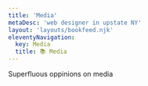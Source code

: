 ```yaml
---
title: 'Media'
metaDesc: 'web designer in upstate NY'
layout: 'layouts/bookfeed.njk'
eleventyNavigation:
  key: Media
  title: 📚 Media
---
```

<span class="bg-purple-700 md:text-2xl text-xl md:p-2 p-1">Superfluous oppinions on media</span>
